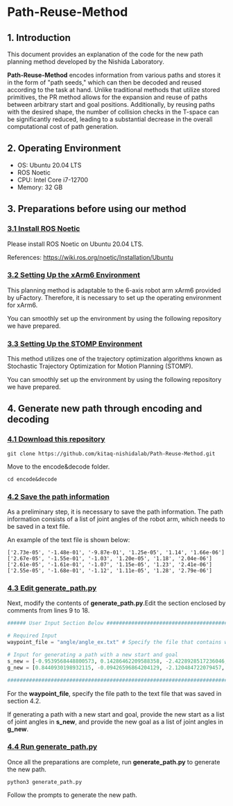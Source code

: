 # Path-Reuse-Method

## 1. Introduction

This document provides an explanation of the code for the new path planning method developed by the Nishida Laboratory.

**Path-Reuse-Method** encodes information from various paths and stores it in the form of "path seeds," which can then be decoded and reused according to the task at hand. Unlike traditional methods that utilize stored primitives, the PR method allows for the expansion and reuse of paths between arbitrary start and goal positions. Additionally, by reusing paths with the desired shape, the number of collision checks in the T-space can be significantly reduced, leading to a substantial decrease in the overall computational cost of path generation.

## 2. Operating Environment

- OS: Ubuntu 20.04 LTS
- ROS Noetic
- CPU: Intel Core i7-12700
- Memory: 32 GB

## 3. Preparations before using our method

### <u>3.1 Install ROS Noetic</u>

Please install ROS Noetic on Ubuntu 20.04 LTS.

References: https://wiki.ros.org/noetic/Installation/Ubuntu

### <u>3.2 Setting Up the xArm6 Environment</u>

This planning method is adaptable to the 6-axis robot arm xArm6 provided by uFactory. Therefore, it is necessary to set up the operating environment for xArm6.

You can smoothly set up the environment by using the following repository we have prepared.

### <u>3.3 Setting Up the STOMP Environment</u>

This method utilizes one of the trajectory optimization algorithms known as Stochastic Trajectory Optimization for Motion Planning (STOMP).

You can smoothly set up the environment by using the following repository we have prepared.

## 4. Generate new path through encoding and decoding

### <u>4.1 Download this repository</u>

```
git clone https://github.com/kitaq-nishidalab/Path-Reuse-Method.git
```

Move to the encode&decode folder.

```
cd encode&decode
```

### <u>4.2 Save the path information</u>

As a preliminary step, it is necessary to save the path information. The path information consists of a list of joint angles of the robot arm, which needs to be saved in a text file.

An example of the text file is shown below:

```
['2.73e-05', '-1.48e-01', '-9.87e-01', '1.25e-05', '1.14', '1.66e-06']
['2.67e-05', '-1.55e-01', '-1.03', '1.20e-05', '1.18', '2.04e-06']
['2.61e-05', '-1.61e-01', '-1.07', '1.15e-05', '1.23', '2.41e-06']
['2.55e-05', '-1.68e-01', '-1.12', '1.11e-05', '1.28', '2.79e-06']
```

### <u>4.3 Edit **generate_path.py**</u>

Next, modify the contents of **generate_path.py**.Edit the section enclosed by comments from lines 9 to 18.

```python
###### User Input Section Below ##################################################################################

# Required Input
waypoint_file = "angle/angle_ex.txt" # Specify the file that contains waypoints

# Input for generating a path with a new start and goal
s_new = [-0.9539568448800573, 0.14286462209588358, -2.4228928517236046, 8.308474924234588e-05, 2.280063497889632, -0.9539539344058481] # New start joint angles
g_new = [0.8440930198932115, -0.09426596864204129, -2.120484722079457, -5.4759826845440784e-05, 2.2146980161053804, 0.8440667593654201] # New goal joint angles

################################################################################################################
```

For the **waypoint_file**, specify the file path to the text file that was saved in section 4.2.

If generating a path with a new start and goal, provide the new start as a list of joint angles in **s_new**, and provide the new goal as a list of joint angles in **g_new**.

### <u>4.4 Run **generate_path.py**</u>

Once all the preparations are complete, run **generate_path.py** to generate the new path.

```
python3 generate_path.py
```

Follow the prompts to generate the new path.
